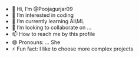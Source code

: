- 👋 Hi, I’m @Poojagurjar09
- 👀 I’m interested in   coding
- 🌱 I’m currently learning AI\ML
- 💞️ I’m looking to collaborate on ...
- 📫 How to reach me by this profile
- 😄 Pronouns: ... She
- ⚡ Fun fact: I like to choose more complex projects 

<!---
Poojagurjar09/Poojagurjar09 is a ✨ special ✨ repository because its `README.md` (this file) appears on your GitHub profile.
You can click the Preview link to take a look at your changes.
--->
